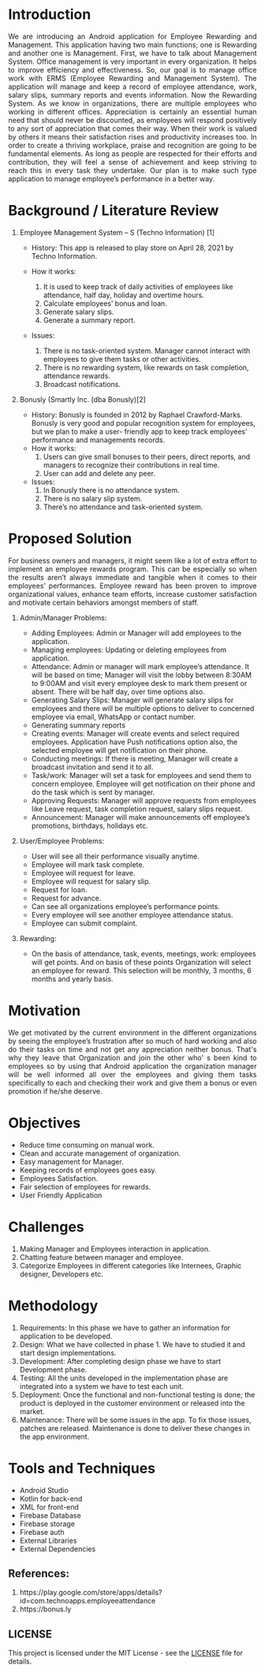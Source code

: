 # Introduction

<p align="justify">
We are introducing an Android application for Employee Rewarding and Management. This application having two main functions; one is Rewarding and another one is Management. First, we have to talk about Management System. Office management is very important in every organization. It helps to improve efficiency and effectiveness. So, our goal is to manage office work with ERMS (Employee Rewarding and Management System). The application will manage and keep a record of employee attendance, work, salary slips, summary reports and events information.
Now the Rewarding System. As we know in organizations, there are multiple employees who working in different offices. Appreciation is certainly an essential human need that should never be discounted, as employees will respond positively to any sort of appreciation that comes their way. When their work is valued by others it means their satisfaction rises and productivity increases too. In order to create a thriving workplace, praise and recognition are going to be fundamental elements. As long as people are respected for their efforts and contribution, they will feel a sense of achievement and keep striving to reach this in every task they undertake. Our plan is to make such type application to manage employee’s performance in a better way.
</p>

# Background / Literature Review

1. Employee Management System – S (Techno Information) [1]

	- History: This app is released to play store on April 28, 2021 by Techno Information.
	
	- How it works:
		1. It is used to keep track of daily activities of employees like attendance, half day, holiday and overtime hours.
		2. Calculate employees’ bonus and loan.
		3. Generate salary slips.
		4. Generate a summary report.
	- Issues:
		1. There is no task-oriented system. Manager cannot interact with employees to give them tasks or other activities.
		2. There is no rewarding system, like rewards on task completion, attendance rewards.
		3. Broadcast notifications.

2. Bonusly (Smartly Inc. (dba Bonusly)[2]
	- History: Bonusly is founded in 2012 by Raphael Crawford-Marks. Bonusly is very good and popular recognition system for employees, but we plan to make a user-		friendly app to keep track employees’ performance and managements records.
	- How it works:
		1. Users can give small bonuses to their peers, direct reports, and managers to recognize their contributions in real time.
		3. User can add and delete any peer.
	- Issues:
		1. In Bonusly there is no attendance system.
		2. There is no salary slip system.
		3. There’s no attendance and task-oriented system.

# Proposed Solution

<p align="justify">
For business owners and managers, it might seem like a lot of extra effort to implement an employee rewards program. This can be especially so when the results aren’t always immediate and tangible when it comes to their employees’ performances. Employee reward has been proven to improve organizational values, enhance team efforts, increase customer satisfaction and motivate certain behaviors amongst members of staff.</p>

1. Admin/Manager Problems:
	* Adding Employees: Admin or Manager will add employees to the application.
	* Managing employees: Updating or deleting employees from application.
	* Attendance: Admin or manager will mark employee’s attendance. It will be based on time; Manager will visit the lobby between 8:30AM to 9:00AM and visit every employee desk to mark them present or absent. There will be half day, over time options also.
	* Generating Salary Slips: Manager will generate salary slips for employees and there will be multiple options to deliver to concerned employee via email, WhatsApp or contact number.
	* Generating summary reports
	* Creating events: Manager will create events and select required employees. Application have Push notifications option also, the selected employee will get notification on their phone.
	* Conducting meetings: If there is meeting, Manager will create a broadcast invitation and send it to all.
	* Task/work: Manager will set a task for employees and send them to concern employee. Employee will get notification on their phone and do the task which is sent by manager.
	* Approving Requests: Manager will approve requests from employees like Leave request, task completion request, salary slips request.
	* Announcement: Manager will make announcements off employee’s promotions, birthdays, holidays etc.
	
2. User/Employee Problems:

	* User will see all their performance visually anytime.
	* Employee will mark task complete.
	* Employee will request for leave.
	* Employee will request for salary slip.
	* Request for loan.
	* Request for advance.
	* Can see all organizations employee’s performance points.
	* Every employee will see another employee attendance status.
	* Employee can submit complaint.

3. Rewarding:
	* On the basis of attendance, task, events, meetings, work: employees will get points. And on basis of these points Organization will select an employee for reward. This selection will be monthly, 3 months, 6 months and yearly basis.


# Motivation
<p align="justify">
	We get motivated by the current environment in the different organizations by seeing the employee’s frustration after so much of hard working and also do their tasks on time and not get any appreciation neither bonus. That's why they leave that Organization and join the other who' s been kind to employees so by using that Android application the organization manager will be well informed all over the employees and giving them tasks specifically to each and checking their work and give them a bonus or even promotion if he/she deserve.
</p>

<h1>Objectives</h1>
<ul>
<li>Reduce time consuming on manual work.</li>
<li>Clean and accurate management of organization.</li>
<li>Easy management for Manager.</li>
<li>Keeping records of employees goes easy.</li>
<li>Employees Satisfaction.</li>
<li>Fair selection of employees for rewards.</li>
<li>User Friendly Application</li>
</ul>

<h1>Challenges</h1>
<ol>
<li>Making Manager and Employees interaction in application.</li>
<li>Chatting feature between manager and employee.</li>
<li>Categorize Employees in different categories like Internees, Graphic designer, Developers etc.</li>
</ol>

<h1>Methodology</h1>
<ol>          
<li>Requirements: In this phase we have to gather an information for application to be developed.</li>
<li>Design: What we have collected in phase 1. We have to studied it and start design implementations.</li>
<li>Development: After completing design phase we have to start Development phase.</li>
<li>Testing: All the units developed in the implementation phase are integrated into a system we have to test each unit.</li></li>
<li>Deployment: Once the functional and non-functional testing is done; the product is deployed in the customer environment or released into the market.</li>
<li>Maintenance:  There will be some issues in the app. To fix those issues, patches are released. Maintenance is done to deliver these changes in the app environment.</li>
 </ol>
 
<h1>Tools and Techniques</h1>
<ul>
<li>Android Studio</li>
<li>Kotlin for back-end</li>
<li>XML for front-end</li>
<li>Firebase Database</li>
<li>Firebase storage</li>
<li>Firebase auth</li>
<li>External Libraries</li>
<li>External Dependencies</li>
</ul>


<h2>References:</h2>
<ol>
<li>https://play.google.com/store/apps/details?id=com.technoapps.employeeattendance</li>
<li>https://bonus.ly</li>
</ol>

## LICENSE 
This project is licensed under the MIT License - see the [LICENSE](LICENSE) file for details.
